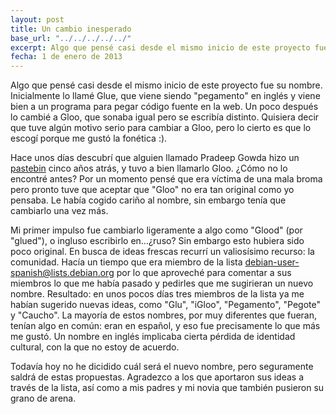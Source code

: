 ```yaml
---
layout: post
title: ﻿Un cambio inesperado
base_url: "../../../../../"
excerpt: Algo que pensé casi desde el mismo inicio de este proyecto fue su nombre. Inicialmente lo llamé Glue, que viene siendo "pegamento" en inglés y viene bien a un programa para pegar código fuente en la web. Un poco después...
fecha: 1 de enero de 2013
---
```

Algo que pensé casi desde el mismo inicio de este proyecto fue su nombre. Inicialmente lo llamé Glue, que viene siendo "pegamento" en inglés y viene bien a un programa para pegar código fuente en la web. Un poco después lo cambié a Gloo, que sonaba igual pero se escribía distinto. Quisiera decir que tuve algún motivo serio para cambiar a Gloo, pero lo cierto es que lo escogí porque me gustó la fonética :).

Hace unos días descubrí que alguien llamado Pradeep Gowda hizo un [pastebin](http://li79-15.members.linode.com/product/btbytes-gloo) cinco años atrás, y tuvo a bien llamarlo Gloo. ¿Cómo no lo encontré antes? Por un momento pensé que era víctima de una mala broma pero pronto tuve que aceptar que "Gloo" no era tan original como yo pensaba. Le había cogido cariño al nombre, sin embargo tenía que cambiarlo una vez más.

Mi primer impulso fue cambiarlo ligeramente a algo como "Glood" (por "glued"), o ingluso escribirlo en...¿ruso? Sin embargo esto hubiera sido poco original. En busca de ideas frescas recurrí un valiosísimo recurso: la comunidad. Hacía un tiempo que era miembro de la lista debian-user-spanish@lists.debian.org por lo que aproveché para comentar a sus miembros lo que me había pasado y pedirles que me sugirieran un nuevo nombre. Resultado: en unos pocos días tres miembros de la lista ya me habían sugerido nuevas ideas, como "Glu",  "iGloo", "Pegamento", "Pegote" y "Caucho". La mayoría de estos nombres, por muy diferentes que fueran, tenían algo en común: eran en español, y eso fue precisamente lo que más me gustó. Un nombre en inglés implicaba cierta pérdida de identidad cultural, con la que no estoy de acuerdo.

Todavía hoy no he dicidido cuál será el nuevo nombre, pero seguramente saldrá de estas propuestas. Agradezco a los que aportaron sus ideas a través de la lista, así como a mis padres y mi novia que también pusieron su grano de arena.
